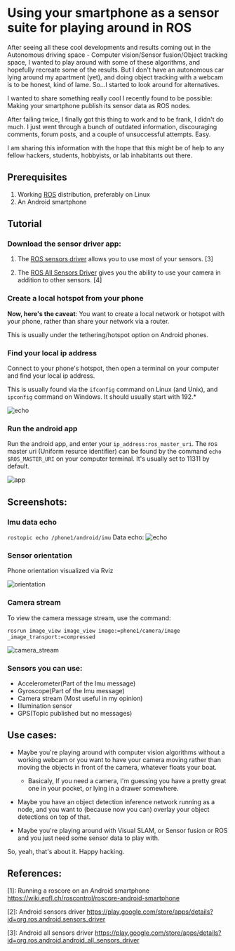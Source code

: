 # Using your smartphone as a sensor suite for playing around in ROS

After seeing all these cool developments and results coming out in the  Autonomous driving space - Computer vision/Sensor fusion/Object tracking space, I wanted to play around with some of these algorithms, and hopefully recreate some of the results. But I don't have an autonomous car lying around my apartment (yet), and doing object tracking with a webcam is to be honest, kind of lame. So...I started to look around for alternatives.

I wanted to share something really cool I recently found to be possible: Making your smartphone publish its sensor data as ROS nodes.

After failing twice, I finally got this thing to work and to be frank, I didn't do much. I just went through a bunch of outdated information, discouraging comments, forum posts, and a couple of unsuccessful attempts. Easy.

I am sharing this information with the hope that this might be of help to any fellow hackers, students, hobbyists, or lab inhabitants out there.

## Prerequisites

1. Working [ROS](https://www.ros.org/) distribution, preferably on Linux
2. An Android smartphone 

## Tutorial

### Download the sensor driver app:

1. The [ROS sensors driver](https://play.google.com/store/apps/details?id=org.ros.android.sensors_driver) allows you to use most of your sensors. \[3\]

2. The [ROS All Sensors Driver](https://play.google.com/store/apps/details?id=org.ros.android.android_all_sensors_driver) gives you the ability to use your camera in addition to other sensors. \[4\]


### Create a local hotspot from your phone

**Now, here's the caveat**: You want to create a local network or hotspot with your phone, rather than share your network via a router.

This is usually under the tethering/hotspot option on Android phones.


### Find your local ip address

Connect to your phone's hotspot, then open a terminal on your computer and find your local ip address.

This is usually found via the `ifconfig` command on Linux (and Unix), and `ipconfig` command on Windows. It should usually start with 192.*

![echo](assets/ifconfig.png)

### Run the android app

Run the android app, and enter your `ip_address:ros_master_uri`.
The ros master uri (Uniform resurce identifier) can be found by the command `echo $ROS_MASTER_URI` on your computer terminal.
It's usually set to 11311 by default.

![app](assets/app.png)

## Screenshots:

### Imu data echo

`rostopic echo /phone1/android/imu`
Data echo:
![echo](assets/imu_echo.png)

### Sensor orientation


Phone orientation visualized via Rviz

![orientation](assets/imu_orientation.png)

### Camera stream

To view the camera message stream, use the command:

`rosrun image_view image_view image:=phone1/camera/image _image_transport:=compressed`

![camera_stream](assets/camera_image_1.png)

### Sensors you can use:

- Accelerometer(Part of the Imu message)
- Gyroscope(Part of the Imu message)
- Camera stream (Most useful in my opinion)
- Illumination sensor
- GPS(Topic published but no messages)

## Use cases:

- Maybe you're playing around with computer vision algorithms without a working webcam or you want to have your camera moving rather than moving the objects in front of the camera, whatever floats your boat. 
    - Basicaly, If you need a camera, I'm guessing you have a pretty great one in your pocket, or lying in a drawer somewhere.

- Maybe you have an object detection inference network running as a node, and you want to (because now you can) overlay your object detections on top of that.

- Maybe you're playing around with Visual SLAM, or Sensor fusion or ROS and you just need some sensor data to play with.

So, yeah, that's about it. Happy hacking.

## References:

\[1\]: Running a roscore on an Android smartphone https://wiki.epfl.ch/roscontrol/roscore-android-smartphone

\[2\]: Android sensors driver https://play.google.com/store/apps/details?id=org.ros.android.sensors_driver

\[3\]: Android all sensors driver https://play.google.com/store/apps/details?id=org.ros.android.android_all_sensors_driver
